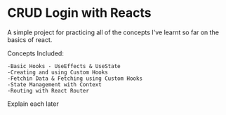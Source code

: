 # CRUD Login with Reacts
A simple project for practicing all of the concepts I've learnt so far on the basics of react.

Concepts Included:

```
-Basic Hooks - UseEffects & UseState
-Creating and using Custom Hooks
-Fetchin Data & Fetching using Custom Hooks
-State Management with Context
-Routing with React Router
```

Explain each later